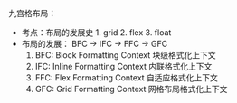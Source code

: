 九宫格布局：
- 考点：布局的发展史
      1. grid
      2. flex
      3. float
- 布局的发展：
    BFC -> IFC -> FFC -> GFC
    1. BFC: Block Formatting Context 块级格式化上下文
    2. IFC: Inline Formatting Context 内联格式化上下文  
    3. FFC: Flex Formatting Context 自适应格式化上下文
    4. GFC: Grid Formatting Context 网格布局格式化上下文